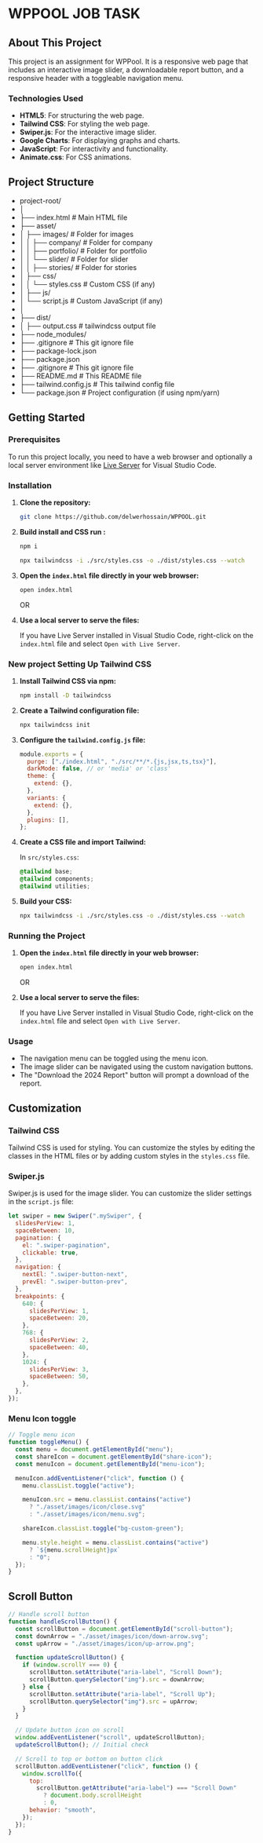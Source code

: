 # WPPOOL JOB TASK

## About This Project

This project is an assignment for WPPool. It is a responsive web page that includes an interactive image slider, a downloadable report button, and a responsive header with a toggleable navigation menu.

### Technologies Used

- **HTML5**: For structuring the web page.
- **Tailwind CSS**: For styling the web page.
- **Swiper.js**: For the interactive image slider.
- **Google Charts**: For displaying graphs and charts.
- **JavaScript**: For interactivity and functionality.
- **Animate.css**: For CSS animations.

## Project Structure

- project-root/
- │
- ├── index.html # Main HTML file
- ├── asset/
- │ ├── images/ # Folder for images
- │ │ ├── company/ # Folder for company
- │ │ ├── portfolio/ # Folder for portfolio
- │ │ └── slider/ # Folder for slider
- │ │ ├── stories/ # Folder for stories
- │ ├── css/
- │ │ └── styles.css # Custom CSS (if any)
- │ ├── js/
- │ └── script.js # Custom JavaScript (if any)
- │
- ├── dist/
- │ ├── output.css # tailwindcss output file
- ├── node_modules/
- ├── .gitignore # This git ignore file
- ├── package-lock.json
- ├── package.json
- ├── .gitignore # This git ignore file
- ├── README.md # This README file
- ├── tailwind.config.js # This tailwind config file
- └── package.json # Project configuration (if using npm/yarn)

## Getting Started

### Prerequisites

To run this project locally, you need to have a web browser and optionally a local server environment like [Live Server](https://marketplace.visualstudio.com/items?itemName=ritwickdey.LiveServer) for Visual Studio Code.

### Installation

1. **Clone the repository:**
   ```sh
   git clone https://github.com/delwerhossain/WPPOOL.git
   ```
2. **Build install and  CSS run  :**
   ```sh
   npm i
   ```
   ```sh
   npx tailwindcss -i ./src/styles.css -o ./dist/styles.css --watch
   ```
3. **Open the `index.html` file directly in your web browser:**

   ```sh
   open index.html
   ```

   OR

4. **Use a local server to serve the files:**

   If you have Live Server installed in Visual Studio Code, right-click on the `index.html` file and select `Open with Live Server`.

### New project Setting Up Tailwind CSS

1. **Install Tailwind CSS via npm:**
   ```sh
   npm install -D tailwindcss
   ```
2. **Create a Tailwind configuration file:**
   ```sh
   npx tailwindcss init
   ```
3. **Configure the `tailwind.config.js` file:**
   ```js
   module.exports = {
     purge: ["./index.html", "./src/**/*.{js,jsx,ts,tsx}"],
     darkMode: false, // or 'media' or 'class'
     theme: {
       extend: {},
     },
     variants: {
       extend: {},
     },
     plugins: [],
   };
   ```
4. **Create a CSS file and import Tailwind:**

   In `src/styles.css`:

   ```css
   @tailwind base;
   @tailwind components;
   @tailwind utilities;
   ```

5. **Build your CSS:**
   ```sh
   npx tailwindcss -i ./src/styles.css -o ./dist/styles.css --watch
   ```

### Running the Project

1. **Open the `index.html` file directly in your web browser:**

   ```sh
   open index.html
   ```

   OR

2. **Use a local server to serve the files:**

   If you have Live Server installed in Visual Studio Code, right-click on the `index.html` file and select `Open with Live Server`.

### Usage

- The navigation menu can be toggled using the menu icon.
- The image slider can be navigated using the custom navigation buttons.
- The "Download the 2024 Report" button will prompt a download of the report.

## Customization

### Tailwind CSS

Tailwind CSS is used for styling. You can customize the styles by editing the classes in the HTML files or by adding custom styles in the `styles.css` file.

### Swiper.js

Swiper.js is used for the image slider. You can customize the slider settings in the `script.js` file:

```js
let swiper = new Swiper(".mySwiper", {
  slidesPerView: 1,
  spaceBetween: 10,
  pagination: {
    el: ".swiper-pagination",
    clickable: true,
  },
  navigation: {
    nextEl: ".swiper-button-next",
    prevEl: ".swiper-button-prev",
  },
  breakpoints: {
    640: {
      slidesPerView: 1,
      spaceBetween: 20,
    },
    768: {
      slidesPerView: 2,
      spaceBetween: 40,
    },
    1024: {
      slidesPerView: 3,
      spaceBetween: 50,
    },
  },
});
```

### Menu Icon toggle

```js
// Toggle menu icon
function toggleMenu() {
  const menu = document.getElementById("menu");
  const shareIcon = document.getElementById("share-icon");
  const menuIcon = document.getElementById("menu-icon");

  menuIcon.addEventListener("click", function () {
    menu.classList.toggle("active");

    menuIcon.src = menu.classList.contains("active")
      ? "./asset/images/icon/close.svg"
      : "./asset/images/icon/menu.svg";

    shareIcon.classList.toggle("bg-custom-green");

    menu.style.height = menu.classList.contains("active")
      ? `${menu.scrollHeight}px`
      : "0";
  });
}
```

## Scroll Button

```js
// Handle scroll button
function handleScrollButton() {
  const scrollButton = document.getElementById("scroll-button");
  const downArrow = "./asset/images/icon/down-arrow.svg";
  const upArrow = "./asset/images/icon/up-arrow.png";

  function updateScrollButton() {
    if (window.scrollY === 0) {
      scrollButton.setAttribute("aria-label", "Scroll Down");
      scrollButton.querySelector("img").src = downArrow;
    } else {
      scrollButton.setAttribute("aria-label", "Scroll Up");
      scrollButton.querySelector("img").src = upArrow;
    }
  }

  // Update button icon on scroll
  window.addEventListener("scroll", updateScrollButton);
  updateScrollButton(); // Initial check

  // Scroll to top or bottom on button click
  scrollButton.addEventListener("click", function () {
    window.scrollTo({
      top:
        scrollButton.getAttribute("aria-label") === "Scroll Down"
          ? document.body.scrollHeight
          : 0,
      behavior: "smooth",
    });
  });
}
```
